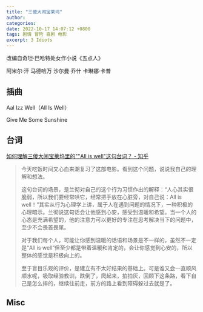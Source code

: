 ```yaml
---
title: "三傻大闹宝莱坞"
author:
categories:
date: 2022-10-17 14:07:12 +0800
tags: 剧情 冒险 喜剧 电影
excerpt: 3 Idiots
---
```


改编自奇坦·巴哈特处女作小说《五点人》

阿米尔·汗
马德哈万
沙尔曼·乔什
卡琳娜·卡普


## 插曲

Aal Izz Well（All Is Well）

Give Me Some Sunshine

## 台词

[如何理解三傻大闹宝莱坞里的""All is well"这句台词？ - 知乎](https://www.zhihu.com/question/426083766)

> 今天吃饭时间又心血来潮复习了这部电影。看到这个问题，说说我自己的理解和想法。
>
> 这句台词的场景，是兰彻对自己的这个行为习惯作出的解释：“人心其实很脆弱，所以我们要经常哄它，经常把手放在心脏旁，对自己说：All is well！”其实从行为心理学上讲，属于人在遇到问题的情况下，一种积极的心理暗示。兰彻说这句话会让他感到心安，感受到温暖和希望。当一个人的心态是充满希望的，他的注意力可以更好的专注在思考解决当下的问题中，至少不会畏首畏尾。
>
> 对于我们每个人，可能让你感到温暖的话语和场景是不一样的，虽然不一定是“All is well”但至少都是带着温暖和肯定的，会让你感觉到心安的，所以整体的感觉是积极向上的。
>
> 至于盲目乐观的评价，是建立有不太好结果的基础上。可是谁又会一直顺风顺水呢，吸取经验教训，跌倒了，爬起来，拍拍灰，回顾下这条路，看下自己是怎么摔的，继续往前走，前方的路上看到障碍躲过去就是了。



## Misc


